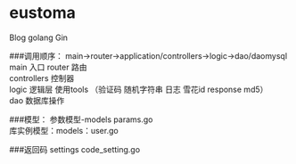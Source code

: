 # eustoma
Blog golang Gin

###调用顺序：
main->router->application/controllers->logic->dao/daomysql  
main 入口
router 路由  
controllers 控制器  
logic 逻辑层 使用tools （验证码 随机字符串 日志 雪花id response md5）  
dao 数据库操作  

###模型：
参数模型-models params.go  
库实例模型：models：user.go  

###返回码
settings code_setting.go  
